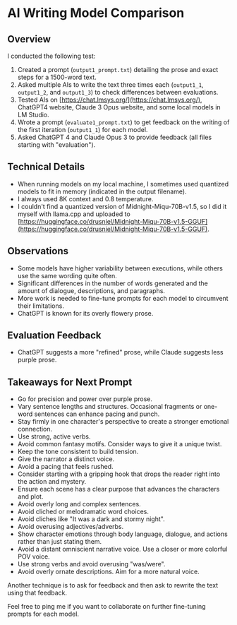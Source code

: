 # AI Writing Model Comparison

## Overview

I conducted the following test:

1. Created a prompt (`output1_prompt.txt`) detailing the prose and exact steps for a 1500-word text.
2. Asked multiple AIs to write the text three times each (`output1_1`, `output1_2`, and `output1_3`) to check differences between evaluations.
3. Tested AIs on [https://chat.lmsys.org/](https://chat.lmsys.org/), ChatGPT4 website, Claude 3 Opus website, and some local models in LM Studio.
4. Wrote a prompt (`evaluate1_prompt.txt`) to get feedback on the writing of the first iteration (`output1_1`) for each model.
5. Asked ChatGPT 4 and Claude Opus 3 to provide feedback (all files starting with "evaluation").

## Technical Details

- When running models on my local machine, I sometimes used quantized models to fit in memory (indicated in the output filename).
- I always used 8K context and 0.8 temperature.
- I couldn't find a quantized version of Midnight-Miqu-70B-v1.5, so I did it myself with llama.cpp and uploaded to [https://huggingface.co/drusniel/Midnight-Miqu-70B-v1.5-GGUF](https://huggingface.co/drusniel/Midnight-Miqu-70B-v1.5-GGUF).

## Observations

- Some models have higher variability between executions, while others use the same wording quite often.
- Significant differences in the number of words generated and the amount of dialogue, descriptions, and paragraphs.
- More work is needed to fine-tune prompts for each model to circumvent their limitations.
- ChatGPT is known for its overly flowery prose.

## Evaluation Feedback

- ChatGPT suggests a more "refined" prose, while Claude suggests less purple prose.

## Takeaways for Next Prompt

- Go for precision and power over purple prose.
- Vary sentence lengths and structures. Occasional fragments or one-word sentences can enhance pacing and punch.
- Stay firmly in one character's perspective to create a stronger emotional connection.
- Use strong, active verbs.
- Avoid common fantasy motifs. Consider ways to give it a unique twist.
- Keep the tone consistent to build tension.
- Give the narrator a distinct voice.
- Avoid a pacing that feels rushed.
- Consider starting with a gripping hook that drops the reader right into the action and mystery.
- Ensure each scene has a clear purpose that advances the characters and plot.
- Avoid overly long and complex sentences.
- Avoid cliched or melodramatic word choices.
- Avoid cliches like "It was a dark and stormy night".
- Avoid overusing adjectives/adverbs.
- Show character emotions through body language, dialogue, and actions rather than just stating them.
- Avoid a distant omniscient narrative voice. Use a closer or more colorful POV voice.
- Use strong verbs and avoid overusing "was/were".
- Avoid overly ornate descriptions. Aim for a more natural voice.

Another technique is to ask for feedback and then ask to rewrite the text using that feedback.

Feel free to ping me if you want to collaborate on further fine-tuning prompts for each model.